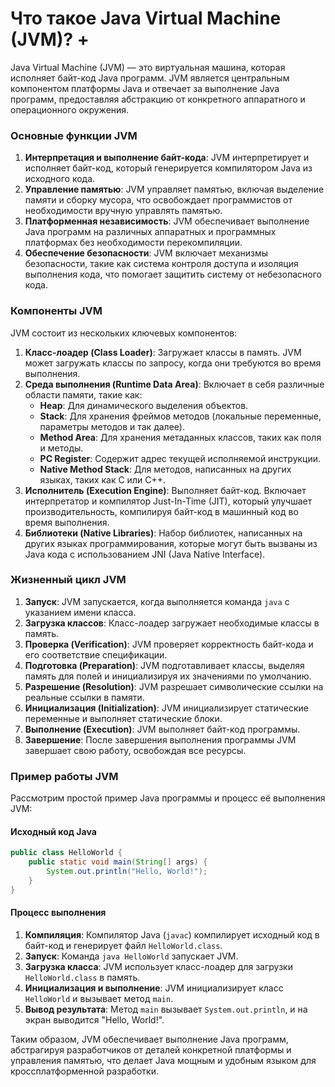 # Что такое Java Virtual Machine (JVM)? +

Java Virtual Machine (JVM) — это виртуальная машина, которая исполняет байт-код Java программ. JVM является центральным компонентом платформы Java и отвечает за выполнение Java программ, предоставляя абстракцию от конкретного аппаратного и операционного окружения.

### Основные функции JVM

1. **Интерпретация и выполнение байт-кода**: JVM интерпретирует и исполняет байт-код, который генерируется компилятором Java из исходного кода.
2. **Управление памятью**: JVM управляет памятью, включая выделение памяти и сборку мусора, что освобождает программистов от необходимости вручную управлять памятью.
3. **Платформенная независимость**: JVM обеспечивает выполнение Java программ на различных аппаратных и программных платформах без необходимости перекомпиляции.
4. **Обеспечение безопасности**: JVM включает механизмы безопасности, такие как система контроля доступа и изоляция выполнения кода, что помогает защитить систему от небезопасного кода.

### Компоненты JVM

JVM состоит из нескольких ключевых компонентов:

1. **Класс-лоадер (Class Loader)**: Загружает классы в память. JVM может загружать классы по запросу, когда они требуются во время выполнения.
2. **Среда выполнения (Runtime Data Area)**: Включает в себя различные области памяти, такие как:
   - **Heap**: Для динамического выделения объектов.
   - **Stack**: Для хранения фреймов методов (локальные переменные, параметры методов и так далее).
   - **Method Area**: Для хранения метаданных классов, таких как поля и методы.
   - **PC Register**: Содержит адрес текущей исполняемой инструкции.
   - **Native Method Stack**: Для методов, написанных на других языках, таких как C или C++.
3. **Исполнитель (Execution Engine)**: Выполняет байт-код. Включает интерпретатор и компилятор Just-In-Time (JIT), который улучшает производительность, компилируя байт-код в машинный код во время выполнения.
4. **Библиотеки (Native Libraries)**: Набор библиотек, написанных на других языках программирования, которые могут быть вызваны из Java кода с использованием JNI (Java Native Interface).

### Жизненный цикл JVM

1. **Запуск**: JVM запускается, когда выполняется команда `java` с указанием имени класса.
2. **Загрузка классов**: Класс-лоадер загружает необходимые классы в память.
3. **Проверка (Verification)**: JVM проверяет корректность байт-кода и его соответствие спецификации.
4. **Подготовка (Preparation)**: JVM подготавливает классы, выделяя память для полей и инициализируя их значениями по умолчанию.
5. **Разрешение (Resolution)**: JVM разрешает символические ссылки на реальные ссылки в памяти.
6. **Инициализация (Initialization)**: JVM инициализирует статические переменные и выполняет статические блоки.
7. **Выполнение (Execution)**: JVM выполняет байт-код программы.
8. **Завершение**: После завершения выполнения программы JVM завершает свою работу, освобождая все ресурсы.

### Пример работы JVM

Рассмотрим простой пример Java программы и процесс её выполнения JVM:

#### Исходный код Java

```java
public class HelloWorld {
    public static void main(String[] args) {
        System.out.println("Hello, World!");
    }
}
```

#### Процесс выполнения

1. **Компиляция**: Компилятор Java (`javac`) компилирует исходный код в байт-код и генерирует файл `HelloWorld.class`.
2. **Запуск**: Команда `java HelloWorld` запускает JVM.
3. **Загрузка класса**: JVM использует класс-лоадер для загрузки `HelloWorld.class` в память.
4. **Инициализация и выполнение**: JVM инициализирует класс `HelloWorld` и вызывает метод `main`.
5. **Вывод результата**: Метод `main` вызывает `System.out.println`, и на экран выводится "Hello, World!".

Таким образом, JVM обеспечивает выполнение Java программ, абстрагируя разработчиков от деталей конкретной платформы и управления памятью, что делает Java мощным и удобным языком для кроссплатформенной разработки.